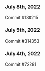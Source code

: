 ### July 8th, 2022

Commit #130215

### July 5th, 2022

Commit #314353


### July 4th, 2022

Commit #72281
